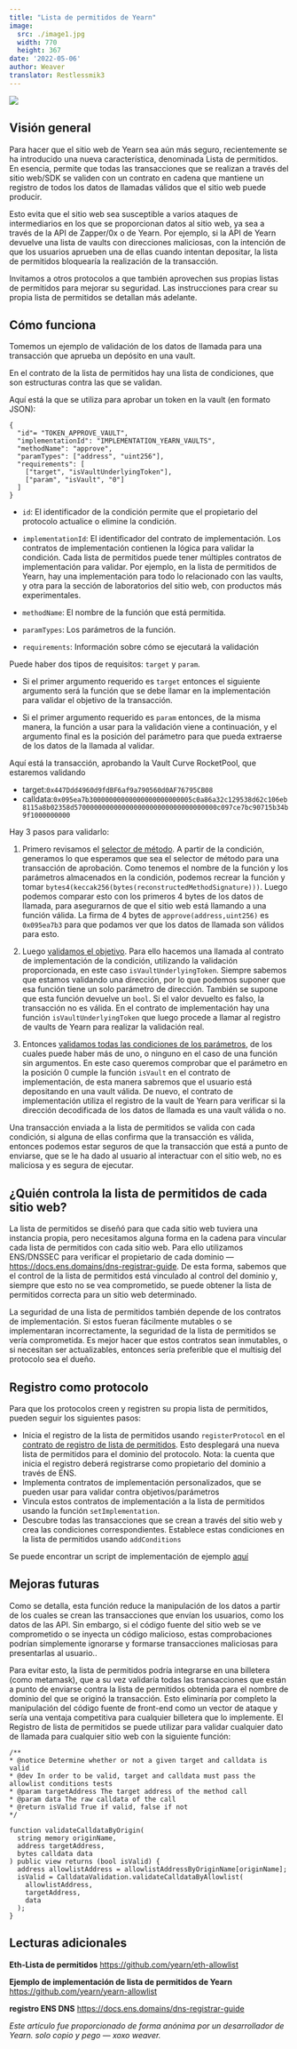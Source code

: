 ```yaml
---
title: "Lista de permitidos de Yearn"
image:
  src: ./image1.jpg
  width: 770
  height: 367
date: '2022-05-06'
author: Weaver
translator: Restlessmik3
---
```


![](./image1.jpg?w=770&h=367)

## Visión general  

Para hacer que el sitio web de Yearn sea aún más seguro, recientemente se ha introducido una nueva característica, denominada Lista de permitidos. En esencia, permite que todas las transacciones que se realizan a través del sitio web/SDK se validen con un contrato en cadena que mantiene un registro de todos los datos de llamadas válidos que el sitio web puede producir.

Esto evita que el sitio web sea susceptible a varios ataques de intermediarios en los que se proporcionan datos al sitio web, ya sea a través de la API de Zapper/0x o de Yearn. Por ejemplo, si la API de Yearn devuelve una lista de vaults con direcciones maliciosas, con la intención de que los usuarios aprueben una de ellas cuando intentan depositar, la lista de permitidos bloquearía la realización de la transacción.

Invitamos a otros protocolos a que también aprovechen sus propias listas de permitidos para mejorar su seguridad. Las instrucciones para crear su propia lista de permitidos se detallan más adelante.

## Cómo funciona

Tomemos un ejemplo de validación de los datos de llamada para una transacción que aprueba un depósito en una vault.

En el contrato de la lista de permitidos hay una lista de condiciones, que son estructuras contra las que se validan.

Aquí está la que se utiliza para aprobar un token en la vault (en formato JSON):

```
{
  "id"= "TOKEN_APPROVE_VAULT",
  "implementationId": "IMPLEMENTATION_YEARN_VAULTS",
  "methodName": "approve",
  "paramTypes": ["address", "uint256"],
  "requirements": [
    ["target", "isVaultUnderlyingToken"],
    ["param", "isVault", "0"]
  ]
}
```

- `id`: El identificador de la condición permite que el propietario del protocolo actualice o elimine la condición.

- `implementationId`: El identificador del contrato de implementación. Los contratos de implementación contienen la lógica para validar la condición. Cada lista de permitidos puede tener múltiples contratos de implementación para validar. Por ejemplo, en la lista de permitidos de Yearn, hay una implementación para todo lo relacionado con las vaults, y otra para la sección de laboratorios del sitio web, con productos más experimentales. 

- `methodName`: El nombre de la función que está permitida.

- `paramTypes`: Los parámetros de la función.  

- `requirements`: Información sobre cómo se ejecutará la validación

Puede haber dos tipos de requisitos: `target` y `param`.

- Si el primer argumento requerido es `target` entonces el siguiente argumento será la función que se debe llamar en la implementación para validar el objetivo de la transacción.

- Si el primer argumento requerido es `param` entonces, de la misma manera, la función a usar para la validación viene a continuación, y el argumento final es la posición del parámetro para que pueda extraerse de los datos de la llamada al validar.  

Aquí está la transacción, aprobando la Vault Curve RocketPool, que estaremos validando

- target:`0x447Ddd4960d9fdBF6af9a790560d0AF76795CB08`  
- calldata:`0x095ea7b30000000000000000000000005c0a86a32c129538d62c106eb8115a8b02358d570000000000000000000000000000000000c097ce7bc90715b34b9f1000000000`  

Hay 3 pasos para validarlo:

1. Primero revisamos el [selector de método](https://github.com/yearn/eth-allowlist/blob/03f2a9ad5716abd0dbfc6d45885f5d6a04061edc/contracts/libraries/CalldataValidation.sol#L72). A partir de la condición, generamos lo que esperamos que sea el selector de método para una transacción de aprobación. Como tenemos el nombre de la función y los parámetros almacenados en la condición, podemos recrear la función y tomar `bytes4(keccak256(bytes(reconstructedMethodSignature)))`. Luego podemos comparar esto con los primeros 4 bytes de los datos de llamada, para asegurarnos de que el sitio web está llamando a una función válida. La firma de 4 bytes de `approve(address,uint256)` es `0x095ea7b3` para que podamos ver que los datos de llamada son válidos para esto.

2. Luego [validamos el objetivo](https://github.com/yearn/eth-allowlist/blob/03f2a9ad5716abd0dbfc6d45885f5d6a04061edc/contracts/libraries/CalldataValidation.sol#L50). Para ello hacemos una llamada al contrato de implementación de la condición, utilizando la validación proporcionada, en este caso `isVaultUnderlyingToken`. Siempre sabemos que estamos validando una dirección, por lo que podemos suponer que esa función tiene un solo parámetro de dirección. También se supone que esta función devuelve un `bool`. Si el valor devuelto es falso, la transacción no es válida. En el contrato de implementación hay una función `isVaultUnderlyingToken` que luego procede a llamar al registro de vaults de Yearn para realizar la validación real.

3. Entonces [validamos todas las condiciones de los parámetros](https://github.com/yearn/eth-allowlist/blob/03f2a9ad5716abd0dbfc6d45885f5d6a04061edc/contracts/libraries/CalldataValidation.sol#L95), de los cuales puede haber más de uno, o ninguno en el caso de una función sin argumentos. En este caso queremos comprobar que el parámetro en la posición 0 cumple la función `isVault` en el contrato de implementación, de esta manera sabremos que el usuario está depositando en una vault válida. De nuevo, el contrato de implementación utiliza el registro de la vault de Yearn para verificar si la dirección decodificada de los datos de llamada es una vault válida o no.

Una transacción enviada a la lista de permitidos se valida con cada condición, si alguna de ellas confirma que la transacción es válida, entonces podemos estar seguros de que la transacción que está a punto de enviarse, que se le ha dado al usuario al interactuar con el sitio web, no es maliciosa y es segura de ejecutar.

## ¿Quién controla la lista de permitidos de cada sitio web?

La lista de permitidos se diseñó para que cada sitio web tuviera una instancia propia, pero necesitamos alguna forma en la cadena para vincular cada lista de permitidos con cada sitio web. Para ello utilizamos ENS/DNSSEC para verificar el propietario de cada dominio — https://docs.ens.domains/dns-registrar-guide. De esta forma, sabemos que el control de la lista de permitidos está vinculado al control del dominio y, siempre que esto no se vea comprometido, se puede obtener la lista de permitidos correcta para un sitio web determinado.

La seguridad de una lista de permitidos también depende de los contratos de implementación. Si estos fueran fácilmente mutables o se implementaran incorrectamente, la seguridad de la lista de permitidos se vería comprometida. Es mejor hacer que estos contratos sean inmutables, o si necesitan ser actualizables, entonces sería preferible que el multisig del protocolo sea el dueño.

## Registro como protocolo

Para que los protocolos creen y registren su propia lista de permitidos, pueden seguir los siguientes pasos:

- Inicia el registro de la lista de permitidos usando `registerProtocol` en el [contrato de registro de lista de permitidos](https://etherscan.io/address/0xb39c4EF6c7602f1888E3f3347f63F26c158c0336). Esto desplegará una nueva lista de permitidos para el dominio del protocolo. Nota: la cuenta que inicia el registro deberá registrarse como propietario del dominio a través de ENS.
- Implementa contratos de implementación personalizados, que se pueden usar para validar contra objetivos/parámetros
- Vincula estos contratos de implementación a la lista de permitidos usando la función `setImplementation`.
- Descubre todas las transacciones que se crean a través del sitio web y crea las condiciones correspondientes. Establece estas condiciones en la lista de permitidos usando `addConditions`

Se puede encontrar un script de implementación de ejemplo [aquí](https://github.com/yearn/yearn-allowlist/blob/main/scripts/chains/250/deploy.py)

## Mejoras futuras

Como se detalla, esta función reduce la manipulación de los datos a partir de los cuales se crean las transacciones que envían los usuarios, como los datos de las API. Sin embargo, si el código fuente del sitio web se ve comprometido o se inyecta un código malicioso, estas comprobaciones podrían simplemente ignorarse y formarse transacciones maliciosas para presentarlas al usuario..

Para evitar esto, la lista de permitidos podría integrarse en una billetera (como metamask), que a su vez validaría todas las transacciones que están a punto de enviarse contra la lista de permitidos obtenida para el nombre de dominio del que se originó la transacción. Esto eliminaría por completo la manipulación del código fuente de front-end como un vector de ataque y sería una ventaja competitiva para cualquier billetera que lo implemente. El Registro de lista de permitidos se puede utilizar para validar cualquier dato de llamada para cualquier sitio web con la siguiente función:

```
/**
* @notice Determine whether or not a given target and calldata is valid
* @dev In order to be valid, target and calldata must pass the allowlist conditions tests
* @param targetAddress The target address of the method call
* @param data The raw calldata of the call
* @return isValid True if valid, false if not
*/
   
function validateCalldataByOrigin(
  string memory originName,
  address targetAddress,
  bytes calldata data
) public view returns (bool isValid) {
  address allowlistAddress = allowlistAddressByOriginName[originName];
  isValid = CalldataValidation.validateCalldataByAllowlist(
    allowlistAddress,
    targetAddress,
    data
  );
}
```

## Lecturas adicionales

**Eth-Lista de permitidos**
https://github.com/yearn/eth-allowlist

**Ejemplo de implementación de lista de permitidos de Yearn**
https://github.com/yearn/yearn-allowlist

**registro ENS DNS**
https://docs.ens.domains/dns-registrar-guide

*Este artículo fue proporcionado de forma anónima por un desarrollador de Yearn. solo copio y pego — xoxo weaver.*
